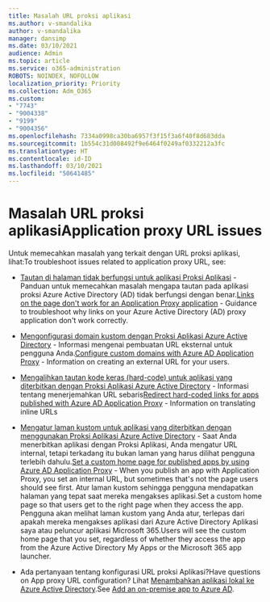 ```yaml
---
title: Masalah URL proksi aplikasi
ms.author: v-smandalika
author: v-smandalika
manager: dansimp
ms.date: 03/10/2021
audience: Admin
ms.topic: article
ms.service: o365-administration
ROBOTS: NOINDEX, NOFOLLOW
localization_priority: Priority
ms.collection: Adm_O365
ms.custom:
- "7743"
- "9004338"
- "9199"
- "9004356"
ms.openlocfilehash: 7334a0998ca30ba6957f3f15f3a6f40f8d683dda
ms.sourcegitcommit: 1b554c31d008492f9e6464f0249af0332212a3fc
ms.translationtype: HT
ms.contentlocale: id-ID
ms.lasthandoff: 03/10/2021
ms.locfileid: "50641485"
---
```

# <a name="application-proxy-url-issues"></a><span data-ttu-id="d6df4-102">Masalah URL proksi aplikasi</span><span class="sxs-lookup"><span data-stu-id="d6df4-102">Application proxy URL issues</span></span>

<span data-ttu-id="d6df4-103">Untuk memecahkan masalah yang terkait dengan URL proksi aplikasi, lihat:</span><span class="sxs-lookup"><span data-stu-id="d6df4-103">To troubleshoot issues related to application proxy URL, see:</span></span>

- <span data-ttu-id="d6df4-104">[Tautan di halaman tidak berfungsi untuk aplikasi Proksi Aplikasi](https://docs.microsoft.com/azure/active-directory/manage-apps/application-proxy-page-links-broken-problem)  - Panduan untuk memecahkan masalah mengapa tautan pada aplikasi proksi Azure Active Directory (AD) tidak berfungsi dengan benar.</span><span class="sxs-lookup"><span data-stu-id="d6df4-104">[Links on the page don't work for an Application Proxy application](https://docs.microsoft.com/azure/active-directory/manage-apps/application-proxy-page-links-broken-problem)  - Guidance to troubleshoot why links on your Azure Active Directory (AD) proxy application don't work correctly.</span></span>

- <span data-ttu-id="d6df4-105">[Mengonfigurasi domain kustom dengan Proksi Aplikasi Azure Active Directory](https://docs.microsoft.com/azure/active-directory/manage-apps/application-proxy-configure-custom-domain)  - Informasi mengenai pembuatan URL eksternal untuk pengguna Anda.</span><span class="sxs-lookup"><span data-stu-id="d6df4-105">[Configure custom domains with Azure AD Application Proxy](https://docs.microsoft.com/azure/active-directory/manage-apps/application-proxy-configure-custom-domain)  - Information on creating an external URL for your users.</span></span>

- <span data-ttu-id="d6df4-106">[Mengalihkan tautan kode keras (hard-code) untuk aplikasi yang diterbitkan dengan Proksi Aplikasi Azure Active Directory](https://docs.microsoft.com/azure/active-directory/manage-apps/application-proxy-configure-hard-coded-link-translation)  - Informasi tentang menerjemahkan URL sebaris</span><span class="sxs-lookup"><span data-stu-id="d6df4-106">[Redirect hard-coded links for apps published with Azure AD Application Proxy](https://docs.microsoft.com/azure/active-directory/manage-apps/application-proxy-configure-hard-coded-link-translation)  - Information on translating inline URLs</span></span>

- <span data-ttu-id="d6df4-107">[Mengatur laman kustom untuk aplikasi yang diterbitkan dengan menggunakan Proksi Aplikasi Azure Active Directory](https://docs.microsoft.com/azure/active-directory/manage-apps/application-proxy-configure-custom-home-page#change-the-home-page-in-the-azure-portal) - Saat Anda menerbitkan aplikasi dengan Proksi Aplikasi, Anda mengatur URL internal, tetapi terkadang itu bukan laman yang harus dilihat pengguna terlebih dahulu.</span><span class="sxs-lookup"><span data-stu-id="d6df4-107">[Set a custom home page for published apps by using Azure AD Application Proxy](https://docs.microsoft.com/azure/active-directory/manage-apps/application-proxy-configure-custom-home-page#change-the-home-page-in-the-azure-portal) - When you publish an app with Application Proxy, you set an internal URL, but sometimes that's not the page users should see first.</span></span> <span data-ttu-id="d6df4-108">Atur laman kustom sehingga pengguna mendapatkan halaman yang tepat saat mereka mengakses aplikasi.</span><span class="sxs-lookup"><span data-stu-id="d6df4-108">Set a custom home page so that users get to the right page when they access the app.</span></span> <span data-ttu-id="d6df4-109">Pengguna akan melihat laman kustom yang Anda atur, terlepas dari apakah mereka mengakses aplikasi dari Azure Active Directory Aplikasi saya atau peluncur aplikasi Microsoft 365.</span><span class="sxs-lookup"><span data-stu-id="d6df4-109">Users will see the custom home page that you set, regardless of whether they access the app from the Azure Active Directory My Apps or the Microsoft 365 app launcher.</span></span>

- <span data-ttu-id="d6df4-110">Ada pertanyaan tentang konfigurasi URL proksi Aplikasi?</span><span class="sxs-lookup"><span data-stu-id="d6df4-110">Have questions on App proxy URL configuration?</span></span> <span data-ttu-id="d6df4-111">Lihat [Menambahkan aplikasi lokal ke Azure Active Directory](https://docs.microsoft.com/azure/active-directory/manage-apps/application-proxy-add-on-premises-application#add-an-on-premises-app-to-azure-ad).</span><span class="sxs-lookup"><span data-stu-id="d6df4-111">See [Add an on-premise app to Azure AD](https://docs.microsoft.com/azure/active-directory/manage-apps/application-proxy-add-on-premises-application#add-an-on-premises-app-to-azure-ad).</span></span>
 

